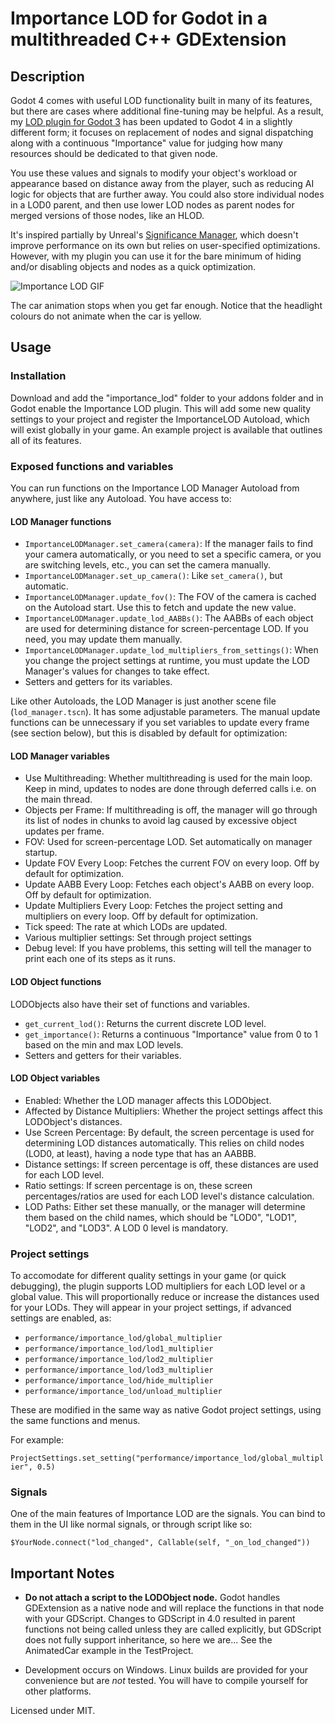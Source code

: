 # Importance LOD for Godot in a multithreaded C++ GDExtension
## Description
Godot 4 comes with useful LOD functionality built in many of its features, but there are cases where additional fine-tuning may be helpful. As a result, my [LOD plugin for Godot 3](https://github.com/puchik/godot-extras/tree/3.x/gdnative/multi-lod) has been updated to Godot 4 in a slightly different form; it focuses on replacement of nodes and signal dispatching along with a continuous "Importance" value for judging how many resources should be dedicated to that given node. 

You use these values and signals to modify your object's workload or appearance based on distance away from the player, such as reducing AI logic for objects that are further away. You could also store individual nodes in a LOD0 parent, and then use lower LOD nodes as parent nodes for merged versions of those nodes, like an HLOD.

It's inspired partially by Unreal's [Significance Manager](https://dev.epicgames.com/documentation/en-us/unreal-engine/significance-manager-in-unreal-engine), which doesn't improve performance on its own but relies on user-specified optimizations. However, with my plugin you can use it for the bare minimum of hiding and/or disabling objects and nodes as a quick optimization.

![Importance LOD GIF](https://puchik.vercel.app/images/importance-lod/importance-lod.gif)

The car animation stops when you get far enough. Notice that the headlight colours do not animate when the car is yellow.

## Usage
### Installation
Download and add the "importance_lod" folder to your addons folder and in Godot enable the Importance LOD plugin. This will add some new quality settings to your project and register the ImportanceLOD Autoload, which will exist globally in your game. An example project is available that outlines all of its features.

### Exposed functions and variables
You can run functions on the Importance LOD Manager Autoload from anywhere, just like any Autoload. You have access to:

#### LOD Manager functions

* `ImportanceLODManager.set_camera(camera)`: If the manager fails to find your camera automatically, or you need
    to set a specific camera, or you are switching levels, etc., you can set the camera manually.
* `ImportanceLODManager.set_up_camera()`: Like `set_camera()`, but automatic.
* `ImportanceLODManager.update_fov()`: The FOV of the camera is cached on the Autoload start. Use this to fetch and update the new value.
* `ImportanceLODManager.update_lod_AABBs()`: The AABBs of each object are used for determining distance for screen-percentage LOD. If you need, you may update them manually.
* `ImportanceLODManager.update_lod_multipliers_from_settings()`: When you change the project settings at runtime, you must update the LOD Manager's values for changes to take effect.
* Setters and getters for its variables.

Like other Autoloads, the LOD Manager is just another scene file (`lod_manager.tscn`). It has some adjustable parameters. The manual update functions can be unnecessary if you set variables to update every frame (see section below), but this is disabled by default for optimization:

#### LOD Manager variables

* Use Multithreading: Whether multithreading is used for the main loop. Keep in mind, updates to nodes are done through deferred calls i.e. on the main thread.
* Objects per Frame: If multithreading is off, the manager will go through its list of nodes in chunks to avoid lag caused by excessive object updates per frame.
* FOV: Used for screen-percentage LOD. Set automatically on manager startup.
* Update FOV Every Loop: Fetches the current FOV on every loop. Off by default for optimization.
* Update AABB Every Loop: Fetches each object's AABB on every loop. Off by default for optimization.
* Update Multipliers Every Loop: Fetches the project setting and multipliers on every loop. Off by default for optimization.
* Tick speed: The rate at which LODs are updated.
* Various multiplier settings: Set through project settings
* Debug level: If you have problems, this setting will tell the manager to print each one of its steps as it runs.

#### LOD Object functions
LODObjects also have their set of functions and variables.

* `get_current_lod()`: Returns the current discrete LOD level.
* `get_importance()`: Returns a continuous "Importance" value from 0 to 1 based on the min and max LOD levels.
* Setters and getters for their variables.

#### LOD Object variables
* Enabled: Whether the LOD manager affects this LODObject.
* Affected by Distance Multipliers: Whether the project settings affect this LODObject's distances.
* Use Screen Percentage: By default, the screen percentage is used for determining LOD distances automatically. This relies on child nodes (LOD0, at least), having a node type that has an AABBB.
* Distance settings: If screen percentage is off, these distances are used for each LOD level.
* Ratio settings: If screen percentage is on, these screen percentages/ratios are used for each LOD level's distance calculation.
* LOD Paths: Either set these manually, or the manager will determine them based on the child names, which should be "LOD0", "LOD1", "LOD2", and "LOD3". A LOD 0 level is mandatory.

### Project settings
To accomodate for different quality settings in your game (or quick debugging), the plugin supports LOD multipliers for each LOD level or a global value. This will proportionally reduce or increase the distances used for your LODs. They will appear in your project settings, if advanced settings are enabled, as:

* `performance/importance_lod/global_multiplier`
* `performance/importance_lod/lod1_multiplier`
* `performance/importance_lod/lod2_multiplier`
* `performance/importance_lod/lod3_multiplier`
* `performance/importance_lod/hide_multiplier`
* `performance/importance_lod/unload_multiplier`

These are modified in the same way as native Godot project settings, using the same functions and menus.

For example:

`ProjectSettings.set_setting("performance/importance_lod/global_multiplier", 0.5)`

### Signals
One of the main features of Importance LOD are the signals. You can bind to them in the UI like normal signals, or through script like so:

`$YourNode.connect("lod_changed", Callable(self, "_on_lod_changed"))`

## Important Notes
* **Do not attach a script to the LODObject node.** Godot handles GDExtension as a native node and will replace the functions in that node with your GDScript. Changes to GDScript in 4.0 resulted in parent functions not being called
unless they are called explicitly, but GDScript does not fully support inheritance, so here we are... See the AnimatedCar example in the TestProject.

* Development occurs on Windows. Linux builds are provided for your convenience but are *not* tested. You will have to compile yourself for other platforms.



Licensed under MIT. 